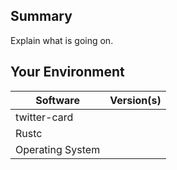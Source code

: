 ## Summary
Explain what is going on.

## Your Environment
| Software         | Version(s) |
| ---------------- | ---------- |
| twitter-card      |
| Rustc            |
| Operating System |
